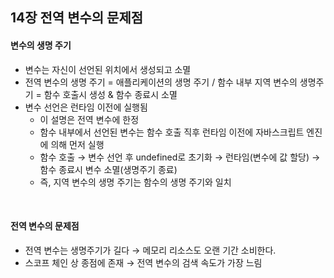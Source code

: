 ## 14장 전역 변수의 문제점

#### 변수의 생명 주기

- 변수는 자신이 선언된 위치에서 생성되고 소멸
- 전역 변수의 생명 주기 = 애플리케이션의 생명 주기 / 함수 내부 지역 변수의 생명주기 = 함수 호출시 생성 & 함수 종료시 소멸
- 변수 선언은 런타임 이전에 실행됨
  - 이 설명은 전역 변수에 한정
  - 함수 내부에서 선언된 변수는 함수 호출 직후 런타임 이전에 자바스크립트 엔진에 의해 먼저 실행
  - 함수 호출 → 변수 선언 후 undefined로 초기화 → 런타임(변수에 값 할당) → 함수 종료시 변수 소멸(생명주기 종료)
  - 즉, 지역 변수의 생명 주기는 함수의 생명 주기와 일치

<br>

#### 전역 변수의 문제점

- 전역 변수는 생명주기가 길다 → 메모리 리소스도 오랜 기간 소비한다.
- 스코프 체인 상 종점에 존재 → 전역 변수의 검색 속도가 가장 느림

